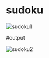 # sudoku

![sudoku1](https://github.com/Jitendra123abc/sudoku/assets/139863263/978b9e67-b9b3-48cf-ae84-1c251a3bda72)



#output


![sudoku2](https://github.com/Jitendra123abc/sudoku/assets/139863263/b5185df8-205f-4dd1-a093-4959913cb3b9)
